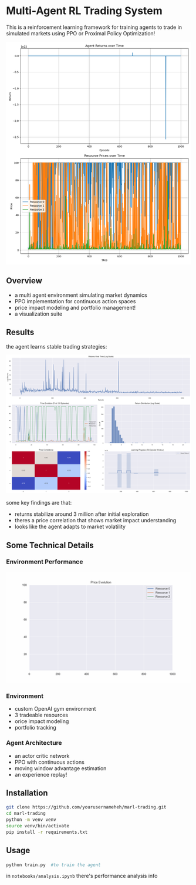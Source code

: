 # Multi-Agent RL Trading System

This is a reinforcement learning framework for training agents to trade in simulated markets using PPO or Proximal Policy Optimization!

![Training Dashboard](results/training_results.png)

## Overview

- a multi agent environment simulating market dynamics
- PPO implementation for continuous action spaces
- price impact modeling and portfolio management!
- a visualization suite

## Results

the agent learns stable trading strategies:

![Returns Over Time](results/analysis_dashboard.png)

some key findings are that:
- returns stabilize around 3 million after initial exploration
- theres a price correlation that shows market impact understanding
- looks like the agent adapts to market volatility

## Some Technical Details

### Environment Performance
![Price Evolution](results/price_evolution.gif)

### Environment
- custom OpenAI gym environment
- 3 tradeable resources
- orice impact modeling
- portfolio tracking

### Agent Architecture
- an actor critic network
- PPO with continuous actions
- moving window advantage estimation
- an experience replay!

## Installation
```bash
git clone https://github.com/yourusernameheh/marl-trading.git
cd marl-trading
python -m venv venv
source venv/bin/activate
pip install -r requirements.txt
```

## Usage
```python
python train.py  #to train the agent
```

in `notebooks/analysis.ipynb` there's performance analysis info
